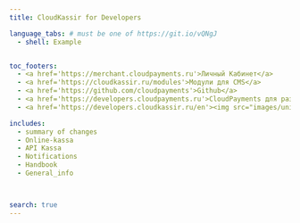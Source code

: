 ```yaml
---
title: CloudKassir for Developers

language_tabs: # must be one of https://git.io/vQNgJ
  - shell: Example


toc_footers:
  - <a href='https://merchant.cloudpayments.ru'>Личный Кабинет</a>
  - <a href='https://cloudkassir.ru/modules'>Модули для CMS</a>  
  - <a href='https://github.com/cloudpayments'>Github</a>
  - <a href='https://developers.cloudpayments.ru'>CloudPayments для разработчиков</a>
  - <a href='https://developers.cloudkassir.ru/en'><img src="images/united-kingdom-flag-32x32.png" width="32" height="32" border="0" class="flag"></a>

includes:
  - summary of changes
  - Online-kassa
  - API Kassa
  - Notifications
  - Handbook
  - General_info



search: true
---
```





